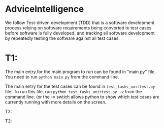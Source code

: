 # AdviceIntelligence
We follow Test-driven development (TDD) that is a software development process relying on software requirements being converted to test cases before software is fully developed, and tracking all software development by repeatedly testing the software against all test cases.

T1:
===

The main entry for the main program to run can be found in "main.py" file. You need to run `python main.py` from the command line.

The main entry for the test cases can be found in `test_tasks_unittest.py` file.
To run this file, run `python test_tasks_unittest.py -v` from the command line.
(or the -v swtich allows python to show which test cases are currently running with more details on the screen.

T2:



T3:



